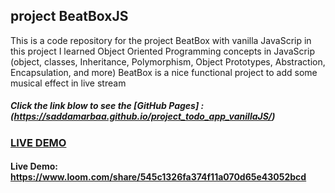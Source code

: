 ## project BeatBoxJS
This is a code repository for the project BeatBox with vanilla JavaScrip 
in this project I learned Object Oriented Programming concepts in JavaScrip
(object, classes, Inheritance, Polymorphism, Object Prototypes, Abstraction, Encapsulation, and more)
BeatBox is a nice functional project to add some musical effect in live stream

##### Click the link blow to see the [GitHub Pages] : (https://saddamarbaa.github.io/project_todo_app_vanillaJS/)
### <a href="https://resume-portfolio-starter-pack.herokuapp.com">LIVE DEMO</a>


#### Live Demo: https://www.loom.com/share/545c1326fa374f11a070d65e43052bcd

